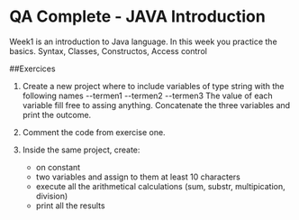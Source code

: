 # QA Complete - JAVA Introduction 

Week1 is an introduction to Java language. In this week you practice the basics. Syntax, Classes, Constructos, Access control 

##Exercices 

1. Create a new project where to include variables of type string with the following names
   --termen1
   --termen2
   --termen3
   The value of each variable fill free to assing anything.
   Concatenate the three variables and print the outcome.

2. Comment the code from exercise one.

3. Inside the same project, create:
   - on constant
   - two variables and assign to them at least 10 characters
   - execute all the arithmetical calculations (sum, substr, multipication, division)
   - print all the results 
